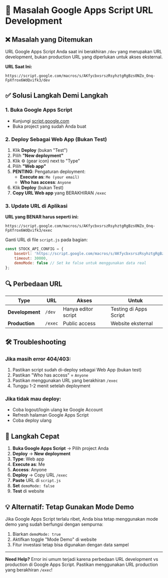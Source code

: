 # 🚨 Masalah Google Apps Script URL Development

## ❌ **Masalah yang Ditemukan**

URL Google Apps Script Anda saat ini berakhiran `/dev` yang merupakan URL development, bukan production URL yang diperlukan untuk akses eksternal.

**URL Saat Ini:**
```
https://script.google.com/macros/s/AKfycbxsrszRsyhztgRgBzs0NZo_Onq-FpXfrox6WdQvifk3/dev
```

## ✅ **Solusi Langkah Demi Langkah**

### **1. Buka Google Apps Script**
- Kunjungi [script.google.com](https://script.google.com)
- Buka project yang sudah Anda buat

### **2. Deploy Sebagai Web App (Bukan Test)**
1. Klik **Deploy** (bukan "Test")
2. Pilih **"New deployment"** 
3. Klik ⚙️ (gear icon) next to "Type"
4. Pilih **"Web app"**
5. **PENTING**: Pengaturan deployment:
   - **Execute as**: `Me (your email)`
   - **Who has access**: `Anyone`
6. Klik **Deploy** (bukan Test)
7. **Copy URL Web app** yang BERAKHIRAN `/exec`

### **3. Update URL di Aplikasi**

**URL yang BENAR harus seperti ini:**
```
https://script.google.com/macros/s/AKfycbxsrszRsyhztgRgBzs0NZo_Onq-FpXfrox6WdQvifk3/exec
```

Ganti URL di file `script.js` pada bagian:
```javascript
const STOCK_API_CONFIG = {
    baseUrl: 'https://script.google.com/macros/s/AKfycbxsrszRsyhztgRgBzs0NZo_Onq-FpXfrox6WdQvifk3/exec', // URL yang BENAR
    timeout: 30000,
    demoMode: false // Set ke false untuk menggunakan data real
};
```

## 🔍 **Perbedaan URL**

| Type | URL | Akses | Untuk |
|------|-----|-------|-------|
| **Development** | `/dev` | Hanya editor script | Testing di Apps Script |
| **Production** | `/exec` | Public access | Website eksternal |

## 🛠️ **Troubleshooting**

### **Jika masih error 404/403:**
1. Pastikan script sudah di-deploy sebagai Web App (bukan test)
2. Pastikan "Who has access" = `Anyone` 
3. Pastikan menggunakan URL yang berakhiran `/exec`
4. Tunggu 1-2 menit setelah deployment

### **Jika tidak mau deploy:**
- Coba logout/login ulang ke Google Account
- Refresh halaman Google Apps Script
- Coba deploy ulang

## 📝 **Langkah Cepat**

1. **Buka Google Apps Script** → Pilih project Anda
2. **Deploy** → **New deployment** 
3. **Type**: Web app
4. **Execute as**: Me
5. **Access**: Anyone  
6. **Deploy** → Copy URL `/exec`
7. **Paste** URL di `script.js`
8. **Set** `demoMode: false`
9. **Test** di website

## 💡 **Alternatif: Tetap Gunakan Mode Demo**

Jika Google Apps Script terlalu ribet, Anda bisa tetap menggunakan mode demo yang sudah berfungsi dengan sempurna:

1. Biarkan `demoMode: true`
2. Aktifkan toggle "Mode Demo" di website
3. Fitur investasi tetap bisa digunakan dengan data sampel

---

**Need Help?** Error ini umum terjadi karena perbedaan URL development vs production di Google Apps Script. Pastikan menggunakan URL production yang berakhiran `/exec`!
